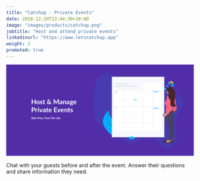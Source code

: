 ```yaml
---
title: "Catchup - Private Events"
date: 2018-12-20T13:44:30+10:00
image: "images/products/catchup.png"
jobtitle: "Host and attend private events"
linkedinurl: "https://www.letscatchup.app"
weight: 2
promoted: true
---
```


![Catchup](images/products/catchup-banner.png)

Chat with your guests before and after the event. Answer their questions and share information they need. 
